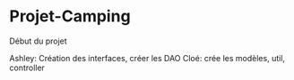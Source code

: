 # Projet-Camping
Début du projet


Ashley: Création des interfaces, créer les DAO
Cloé: crée les modèles, util, controller
